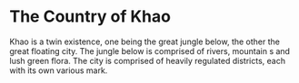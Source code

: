 The Country of Khao
======

Khao is a twin existence, one being the great jungle below, the other the great floating city. The jungle below is comprised of rivers, mountain s and lush green flora. The city is comprised of heavily regulated districts, each with its own various mark.